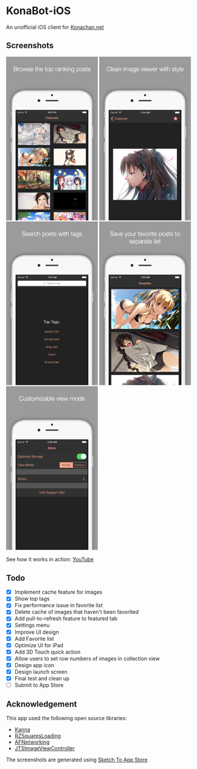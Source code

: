 # KonaBot-iOS

An unofficial iOS client for [Konachan.net](http://konachan.net)

## Screenshots

<img src="./KonaBot/screenshots/4.7%20Device%201.jpg" width="250">
<img src="./KonaBot/screenshots/4.7%20Device%202.jpg" width="250">
<img src="./KonaBot/screenshots/4.7%20Device%203.jpg" width="250">
<img src="./KonaBot/screenshots/4.7%20Device%204.jpg" width="250">
<img src="./KonaBot/screenshots/4.7%20Device%205.jpg" width="250">

See how it works in action: [YouTube](https://www.youtube.com/watch?v=GHr2EPdIcMo)

## Todo

- [X] Implement cache feature for images
- [X] Show top tags
- [X] Fix performance issue in favorite list
- [X] Delete cache of images that haven't been favorited
- [X] Add pull-to-refresh feature to featured tab
- [X] Settings menu
- [X] Improve UI design
- [X] Add Favorite list
- [X] Optimize UI for iPad
- [X] Add 3D Touch quick action
- [X] Allow users to set row numbers of images in collection view
- [X] Design app icon
- [X] Design launch screen
- [X] Final test and clean up
- [ ] Submit to App Store

## Acknowledgement

This app used the following open source libraries:

- [Kanna](https://github.com/tid-kijyun/Kanna)
- [RZSquaresLoading](https://github.com/robinzhangx/RZSquaresLoading)
- [AFNetworking](https://github.com/AFNetworking/AFNetworking)
- [JTSImageViewController](https://github.com/jaredsinclair/JTSImageViewController)

The screenshots are generated using [Sketch To App Store](https://github.com/LaunchKit/SketchToAppStore)
